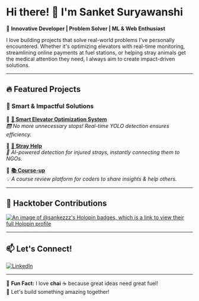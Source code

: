 # Hi there! 👋 I'm Sanket Suryawanshi  

🚀 **Innovative Developer | Problem Solver | ML & Web Enthusiast**  

I love building projects that solve real-world problems I've personally encountered. Whether it's optimizing elevators with real-time monitoring, streamlining online payments at fuel stations, or helping stray animals get the medical attention they need, I always aim to create impact-driven solutions.  

---

## 🔥 Featured Projects  
### 🚀 Smart & Impactful Solutions  
🔹 **[🚦 Smart Elevator Optimization System](https://github.com/sankezzz/Elevator-Optimization)**  
   *🛗 No more unnecessary stops! Real-time YOLO detection ensures efficiency.*  

🔹 **[🐾 Stray Help](https://github.com/sankezzz/StrayAid-ML)**  
   *🤖 AI-powered detection for injured strays, instantly connecting them to NGOs.*  

🔹 **[📚 Course-up](https://github.com/sankezzz/COURSE-UP)**  
   *💡 A course review platform for coders to share insights & help others.*  

---



## 🎉 Hacktober Contributions  
[![An image of @sankezzz's Holopin badges, which is a link to view their full Holopin profile](https://holopin.me/sankezzz)](https://holopin.io/@sankezzz)  

---

## 📫 Let's Connect!  
[![LinkedIn](https://img.shields.io/badge/LinkedIn-0A66C2?style=for-the-badge&logo=linkedin&logoColor=white)](www.linkedin.com/in/sanket-suryawanshi-925362252)  

---

💙 **Fun Fact:** I love **chai** ☕ because great ideas need great fuel!  
🚀 Let's build something amazing together!  
